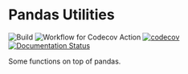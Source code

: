 # Pandas Utilities

![Build](https://github.com/proafxin/pandas-utils/actions/workflows/tox_build.yml/badge.svg)
![Workflow for Codecov Action](https://github.com/proafxin/pandas-utils/actions/workflows/codecov.yml/badge.svg)
[![codecov](https://codecov.io/gh/proafxin/pandas-utils/branch/develop/graph/badge.svg?token=AQA0IJY4N1)](https://codecov.io/gh/proafxin/pandas-utils)
[![Documentation Status](https://readthedocs.org/projects/pd-extras/badge/?version=latest)](https://pd-extras.readthedocs.io/en/latest/?badge=latest)

Some functions on top of pandas.
